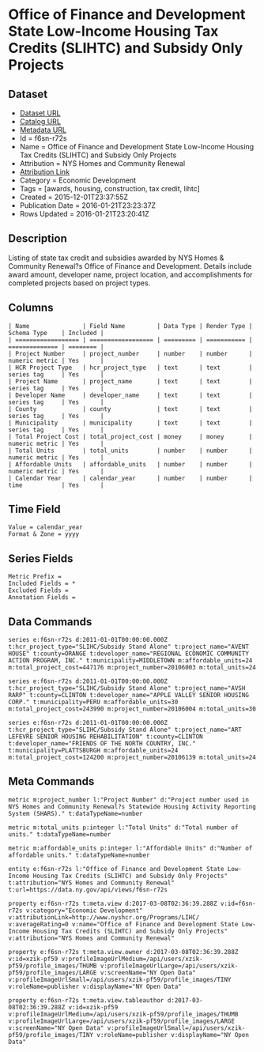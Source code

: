 # Office of Finance and Development State Low-Income Housing Tax Credits (SLIHTC) and Subsidy Only Projects

## Dataset

* [Dataset URL](https://data.ny.gov/api/views/f6sn-r72s/rows.json?max_rows=100)
* [Catalog URL](https://catalog.data.gov/dataset/office-of-finance-and-development-state-low-income-housing-tax-credits-slihtc-and-subsidy-)
* [Metadata URL](https://data.ny.gov/api/views/f6sn-r72s)
* Id = f6sn-r72s
* Name = Office of Finance and Development State Low-Income Housing Tax Credits (SLIHTC) and Subsidy Only Projects
* Attribution = NYS Homes and Community Renewal
* [Attribution Link](http://www.nyshcr.org/Programs/LIHC/)
* Category = Economic Development
* Tags = [awards, housing, construction, tax credit, lihtc]
* Created = 2015-12-01T23:37:55Z
* Publication Date = 2016-01-21T23:23:37Z
* Rows Updated = 2016-01-21T23:20:41Z

## Description

Listing of state tax credit and subsidies awarded by NYS Homes & Community Renewal?s Office of Finance and Development. Details include award amount, developer name, project location, and accomplishments for completed projects based on project types.

## Columns

```ls
| Name               | Field Name         | Data Type | Render Type | Schema Type    | Included | 
| ================== | ================== | ========= | =========== | ============== | ======== | 
| Project Number     | project_number     | number    | number      | numeric metric | Yes      | 
| HCR Project Type   | hcr_project_type   | text      | text        | series tag     | Yes      | 
| Project Name       | project_name       | text      | text        | series tag     | Yes      | 
| Developer Name     | developer_name     | text      | text        | series tag     | Yes      | 
| County             | county             | text      | text        | series tag     | Yes      | 
| Municipality       | municipality       | text      | text        | series tag     | Yes      | 
| Total Project Cost | total_project_cost | money     | money       | numeric metric | Yes      | 
| Total Units        | total_units        | number    | number      | numeric metric | Yes      | 
| Affordable Units   | affordable_units   | number    | number      | numeric metric | Yes      | 
| Calendar Year      | calendar_year      | number    | number      | time           | Yes      | 
```

## Time Field

```ls
Value = calendar_year
Format & Zone = yyyy
```

## Series Fields

```ls
Metric Prefix = 
Included Fields = *
Excluded Fields = 
Annotation Fields = 
```

## Data Commands

```ls
series e:f6sn-r72s d:2011-01-01T00:00:00.000Z t:hcr_project_type="SLIHC/Subsidy Stand Alone" t:project_name="AVENT HOUSE" t:county=ORANGE t:developer_name="REGIONAL ECONOMIC COMMUNITY ACTION PROGRAM, INC." t:municipality=MIDDLETOWN m:affordable_units=24 m:total_project_cost=447176 m:project_number=20106003 m:total_units=24

series e:f6sn-r72s d:2011-01-01T00:00:00.000Z t:hcr_project_type="SLIHC/Subsidy Stand Alone" t:project_name="AVSH RARP" t:county=CLINTON t:developer_name="APPLE VALLEY SENIOR HOUSING CORP." t:municipality=PERU m:affordable_units=30 m:total_project_cost=243990 m:project_number=20106004 m:total_units=30

series e:f6sn-r72s d:2011-01-01T00:00:00.000Z t:hcr_project_type="SLIHC/Subsidy Stand Alone" t:project_name="ART LEFEVRE SENIOR HOUSING REHABILITATION" t:county=CLINTON t:developer_name="FRIENDS OF THE NORTH COUNTRY, INC." t:municipality=PLATTSBURGH m:affordable_units=24 m:total_project_cost=124200 m:project_number=20106139 m:total_units=24
```

## Meta Commands

```ls
metric m:project_number l:"Project Number" d:"Project number used in NYS Homes and Community Renewal?s Statewide Housing Activity Reporting System (SHARS)." t:dataTypeName=number

metric m:total_units p:integer l:"Total Units" d:"Total number of units." t:dataTypeName=number

metric m:affordable_units p:integer l:"Affordable Units" d:"Number of affordable units." t:dataTypeName=number

entity e:f6sn-r72s l:"Office of Finance and Development State Low-Income Housing Tax Credits (SLIHTC) and Subsidy Only Projects" t:attribution="NYS Homes and Community Renewal" t:url=https://data.ny.gov/api/views/f6sn-r72s

property e:f6sn-r72s t:meta.view d:2017-03-08T02:36:39.288Z v:id=f6sn-r72s v:category="Economic Development" v:attributionLink=http://www.nyshcr.org/Programs/LIHC/ v:averageRating=0 v:name="Office of Finance and Development State Low-Income Housing Tax Credits (SLIHTC) and Subsidy Only Projects" v:attribution="NYS Homes and Community Renewal"

property e:f6sn-r72s t:meta.view.owner d:2017-03-08T02:36:39.288Z v:id=xzik-pf59 v:profileImageUrlMedium=/api/users/xzik-pf59/profile_images/THUMB v:profileImageUrlLarge=/api/users/xzik-pf59/profile_images/LARGE v:screenName="NY Open Data" v:profileImageUrlSmall=/api/users/xzik-pf59/profile_images/TINY v:roleName=publisher v:displayName="NY Open Data"

property e:f6sn-r72s t:meta.view.tableauthor d:2017-03-08T02:36:39.288Z v:id=xzik-pf59 v:profileImageUrlMedium=/api/users/xzik-pf59/profile_images/THUMB v:profileImageUrlLarge=/api/users/xzik-pf59/profile_images/LARGE v:screenName="NY Open Data" v:profileImageUrlSmall=/api/users/xzik-pf59/profile_images/TINY v:roleName=publisher v:displayName="NY Open Data"
```